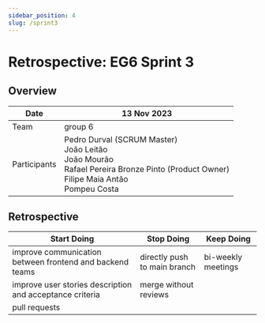 ```yaml
---
sidebar_position: 4
slug: /sprint3
---
```


# Retrospective: EG6 Sprint 3

## Overview

| Date         | 13 Nov 2023                                                                                                                    |
|---|---|
| Team         | group 6                                                                                                                        |
| Participants | Pedro Durval (SCRUM Master)<br/>João Leitão<br/>João Mourão<br/>Rafael Pereira Bronze Pinto (Product Owner)<br/>Filipe Maia Antão<br/>Pompeu Costa |

## Retrospective

| Start Doing                                              | Stop Doing                   | Keep Doing         |
|---|---|---|
| improve communication between frontend and backend teams | directly push to main branch | bi-weekly meetings |
| improve user stories description and acceptance criteria | merge without reviews        |                    |
| pull requests                                            |                              |                    |